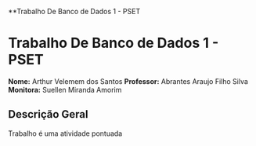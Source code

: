 **Trabalho De Banco de Dados 1 - PSET 
#  Trabalho De Banco de Dados 1 - PSET
**Nome:** Arthur Velemem dos Santos
**Professor:** Abrantes Araujo Filho Silva
**Monitora:** Suellen Miranda Amorim

## Descrição Geral
Trabalho é uma atividade pontuada

